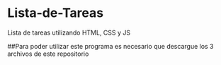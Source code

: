 # Lista-de-Tareas
Lista de tareas utilizando HTML, CSS y JS

##Para poder utilizar este programa es necesario que descargue los 3 archivos de este repositorio
